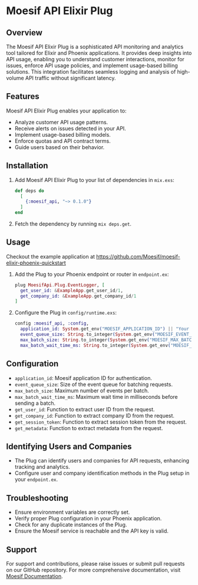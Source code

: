 # Moesif API Elixir Plug

## Overview

The Moesif API Elixir Plug is a sophisticated API monitoring and analytics tool tailored for Elixir and Phoenix applications. It provides deep insights into API usage, enabling you to understand customer interactions, monitor for issues, enforce API usage policies, and implement usage-based billing solutions. This integration facilitates seamless logging and analysis of high-volume API traffic without significant latency.

## Features

Moesif API Elixir Plug enables your application to:

- Analyze customer API usage patterns.
- Receive alerts on issues detected in your API.
- Implement usage-based billing models.
- Enforce quotas and API contract terms.
- Guide users based on their behavior.

## Installation

1. Add Moesif API Elixir Plug to your list of dependencies in `mix.exs`:

   ```elixir
   def deps do
     [
       {:moesif_api, "~> 0.1.0"}
     ]
   end
   ```

2. Fetch the dependency by running `mix deps.get`.

## Usage

Checkout the example application at https://github.com/Moesif/moesif-elixir-phoenix-quickstart

1. Add the Plug to your Phoenix endpoint or router in `endpoint.ex`:

   ```elixir
   plug MoesifApi.Plug.EventLogger, [
     get_user_id: &ExampleApp.get_user_id/1,
     get_company_id: &ExampleApp.get_company_id/1
   ]
   ```

2. Configure the Plug in `config/runtime.exs`:

   ```elixir
   config :moesif_api, :config,
     application_id: System.get_env("MOESIF_APPLICATION_ID") || "Your Moesif Application ID",
     event_queue_size: String.to_integer(System.get_env("MOESIF_EVENT_QUEUE_SIZE") || "100000"),
     max_batch_size: String.to_integer(System.get_env("MOESIF_MAX_BATCH_SIZE") || "10"),
     max_batch_wait_time_ms: String.to_integer(System.get_env("MOESIF_MAX_BATCH_WAIT_TIME_MS") || "2000")
   ```

## Configuration

- `application_id`: Moesif application ID for authentication.
- `event_queue_size`: Size of the event queue for batching requests.
- `max_batch_size`: Maximum number of events per batch.
- `max_batch_wait_time_ms`: Maximum wait time in milliseconds before sending a batch.
- `get_user_id`: Function to extract user ID from the request.
- `get_company_id`: Function to extract company ID from the request.
- `get_session_token`: Function to extract session token from the request.
- `get_metadata`: Function to extract metadata from the request.

## Identifying Users and Companies

- The Plug can identify users and companies for API requests, enhancing tracking and analytics.
- Configure user and company identification methods in the Plug setup in your `endpoint.ex`.

## Troubleshooting

- Ensure environment variables are correctly set.
- Verify proper Plug configuration in your Phoenix application.
- Check for any duplicate instances of the Plug.
- Ensure the Moesif service is reachable and the API key is valid.

## Support

For support and contributions, please raise issues or submit pull requests on our GitHub repository. For more comprehensive documentation, visit [Moesif Documentation](https://www.moesif.com/docs/).
